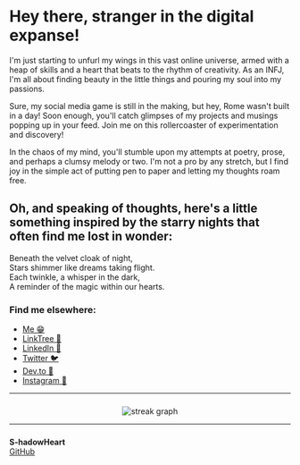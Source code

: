 # Hey there, stranger in the digital expanse! 
I'm just starting to unfurl my wings in this vast online universe, armed with a heap of skills and a heart that beats to the rhythm of creativity. As an INFJ, I'm all about finding beauty in the little things and pouring my soul into my passions.

Sure, my social media game is still in the making, but hey, Rome wasn't built in a day! Soon enough, you'll catch glimpses of my projects and musings popping up in your feed. Join me on this rollercoaster of experimentation and discovery!

In the chaos of my mind, you'll stumble upon my attempts at poetry, prose, and perhaps a clumsy melody or two. I'm not a pro by any stretch, but I find joy in the simple act of putting pen to paper and letting my thoughts roam free.

## Oh, and speaking of thoughts, here's a little something inspired by the starry nights that often find me lost in wonder:

Beneath the velvet cloak of night,  
Stars shimmer like dreams taking flight.  
Each twinkle, a whisper in the dark,  
A reminder of the magic within our hearts.

### Find me elsewhere:
- [Me 😁](https://s-hadowheart.carrd.co/)
- [LinkTree 🌳](https://linktr.ee/s_hadowheart)
- [LinkedIn 🔗](https://www.linkedin.com/in/dharmraj-sodha-059512249/) 
- [Twitter 🐦](https://twitter.com/S_hadowHeart) 
- [Dev.to 🌱](https://dev.to/s_hadowheart)
- [Instagram 🎸](https://www.instagram.com/s_hadowheart)


---

###

 <div align="center">
        <img src="https://streak-stats.demolab.com/?user=s-hadowheart&theme=dark" alt="streak graph"  />
      </div>

---

###

**S-hadowHeart**  
[GitHub](https://github.com/S-hadowHeart)



